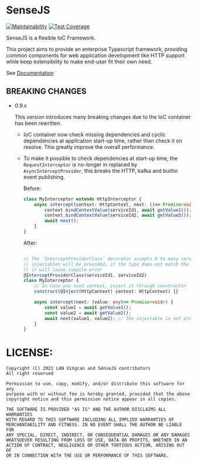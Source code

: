 SenseJS
=======

[![Maintainability](https://api.codeclimate.com/v1/badges/6211de1ecc0f42993cf1/maintainability)](https://codeclimate.com/github/sensejs/sensejs/maintainability)
[![Test Coverage](https://api.codeclimate.com/v1/badges/6211de1ecc0f42993cf1/test_coverage)](https://codeclimate.com/github/sensejs/sensejs/test_coverage)

SenseJS is a flexible IoC Framework.

This project aims to provide an enterprise Typescript framework,  providing common components
for web application development like HTTP support while keep extensibility
to make end-user fit their own need.

See [Documentation](https://sensejs.io)

## BREAKING CHANGES
-   0.9.x

    This version introduces many breaking changes due to the IoC container has been rewritten.

    -   IoC container now check missing dependencies and cyclic dependencies at application
        start-up time, rather than check it on resolve. This greatly improve the overall
        performance.

    -   To make it possible to check dependencies at start-up time, the `RequestInterceptor`
        is no-longer in replaced by `AsyncInterceptProvider`, this breaks the HTTP, kafka and
        builtin event publishing.

        Before:

        ```typescript
        class MyInterceptor extends HttpInterceptor {
            async intercept(context: HttpContext, next: ()=> Promise<void>) {
                context.bindContextValue(serviceId1, await getValue1());
                context.bindContextValue(serviceId2, await getValue2());
                await next();
            }
        }
        ```

        After:

        ```typescript

        // The `InterceptProviderClass` decorator accepts 0 to many service id to denote what
        // injectables will be provided, it the type does not match the parameter of `next`,
        // it will cause compile error
        @InterceptProviderClass(serviceId1, serviceId2)
        class MyInterceptor {
            // In case you need context, inject it through constructor
            construct(@Inject(HttpContext) context: HttpContext) {}

            async intercept(next: (value: any)=> Promise<void>) {
                const value1 = await getValue1();
                const value2 = await getValue2();
                await next(value1, value2); // The injectable is not provided through argument of next
            }
        }
        ```





# LICENSE:
```
Copyright (C) 2021 LAN Xingcan and SenseJS contributors
All right reserved

Permission to use, copy, modify, and/or distribute this software for any
purpose with or without fee is hereby granted, provided that the above
copyright notice and this permission notice appear in all copies.

THE SOFTWARE IS PROVIDED "AS IS" AND THE AUTHOR DISCLAIMS ALL WARRANTIES
WITH REGARD TO THIS SOFTWARE INCLUDING ALL IMPLIED WARRANTIES OF
MERCHANTABILITY AND FITNESS. IN NO EVENT SHALL THE AUTHOR BE LIABLE FOR
ANY SPECIAL, DIRECT, INDIRECT, OR CONSEQUENTIAL DAMAGES OR ANY DAMAGES
WHATSOEVER RESULTING FROM LOSS OF USE, DATA OR PROFITS, WHETHER IN AN
ACTION OF CONTRACT, NEGLIGENCE OR OTHER TORTIOUS ACTION, ARISING OUT OF
OR IN CONNECTION WITH THE USE OR PERFORMANCE OF THIS SOFTWARE.
```
